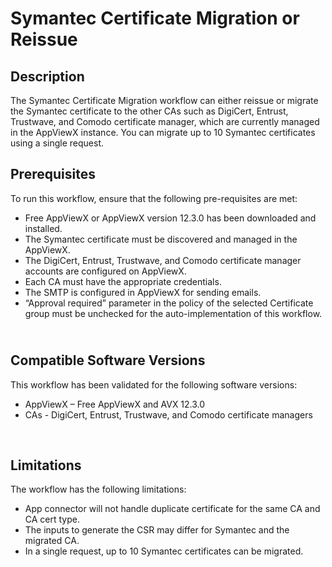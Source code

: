 <h1><strong class="final-path">Symantec Certificate Migration or Reissue</strong></h1>
<h2>Description</h2>
<p>The Symantec Certificate Migration workflow can either reissue or migrate the Symantec certificate to the other CAs such as DigiCert, Entrust, Trustwave, and Comodo certificate manager, which are currently managed in the AppViewX instance. You can migrate up to 10 Symantec certificates using a single request.<span class="Apple-converted-space">&nbsp;</span></p>
<h2><strong>Prerequisites</strong></h2>
<div>
<p>To run this workflow, ensure that the following pre-requisites are met:<span class="Apple-converted-space">&nbsp;</span></p>
<ul>
<li>Free AppViewX or AppViewX version 12.3.0 has been downloaded and installed.<span class="Apple-converted-space">&nbsp;</span></li>
<li>The Symantec certificate must be discovered and managed in the AppViewX.<span class="Apple-converted-space">&nbsp;</span></li>
<li>The DigiCert, Entrust, Trustwave, and Comodo certificate manager accounts are configured on AppViewX.<span class="Apple-converted-space">&nbsp;</span></li>
<li>Each CA must have the appropriate credentials.<span class="Apple-converted-space">&nbsp;</span></li>
<li>The SMTP is configured in AppViewX for sending emails.<span class="Apple-converted-space">&nbsp;</span></li>
<li>&ldquo;Approval required&rdquo; parameter in the policy of the selected Certificate group must be unchecked for the auto-implementation of this workflow.<span class="Apple-converted-space">&nbsp;</span></li>
</ul>
</div>
<h2><br /><strong>Compatible Software Versions</strong></h2>
<div>
<p>This workflow has been validated for the following software versions:<span class="Apple-converted-space">&nbsp;</span></p>
<ul>
<li>AppViewX &ndash; Free AppViewX and AVX 12.3.0<span class="Apple-converted-space">&nbsp;</span></li>
<li>CAs - DigiCert, Entrust, Trustwave, and Comodo certificate managers<span class="Apple-converted-space">&nbsp;</span></li>
</ul>
<p>&nbsp;</p>
<h2><strong>Limitations<span class="Apple-converted-space">&nbsp;</span></strong></h2>
<p>The workflow has the following limitations:<span class="Apple-converted-space">&nbsp;</span></p>
<ul>
<li>App connector will not handle duplicate certificate for the same CA and CA cert type.<span class="Apple-converted-space">&nbsp;</span></li>
<li>The inputs to generate the CSR may differ for Symantec and the migrated CA.<span class="Apple-converted-space">&nbsp;</span></li>
<li>In a single request, up to 10 Symantec certificates can be migrated.<span class="Apple-converted-space">&nbsp;</span></li>
</ul>
</div>
